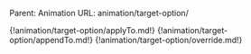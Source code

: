 Parent: Animation
URL: animation/target-option/

{!animation/target-option/applyTo.md!}
{!animation/target-option/appendTo.md!}
{!animation/target-option/override.md!}

